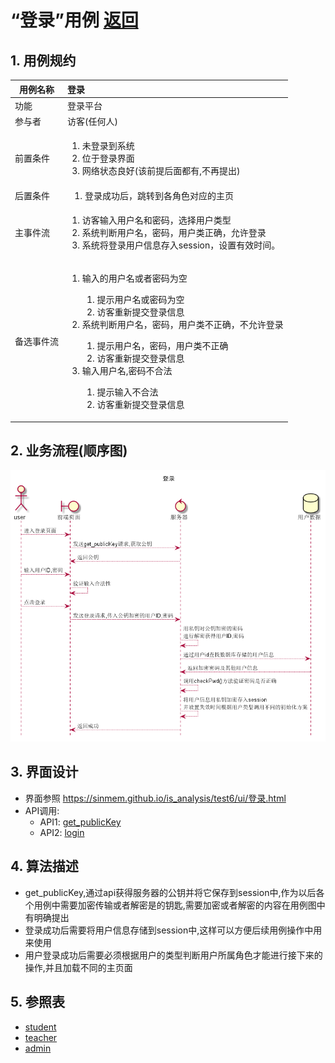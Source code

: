 # “登录”用例 [返回](../README.md)

## 1. 用例规约

|用例名称|登录|
|-------|:-------------|
|功能|登录平台|
|参与者|访客(任何人)|
|前置条件|<ol><li>未登录到系统</li><li>位于登录界面</li><li>网络状态良好(该前提后面都有,不再提出)</li></ol> |
|后置条件| &nbsp;&nbsp;&nbsp;1. 登录成功后，跳转到各角色对应的主页|
|主事件流| <ol><li>访客输入用户名和密码，选择用户类型</li><li>系统判断用户名，密码，用户类正确，允许登录</li><li>系统将登录用户信息存入session，设置有效时间。</li></ol>|
|备选事件流|<ol><li>输入的用户名或者密码为空</li> <ol><li>提示用户名或密码为空</li><li>访客重新提交登录信息</li></ol> <li>系统判断用户名，密码，用户类不正确，不允许登录</li> <ol><li>提示用户名，密码，用户类不正确</li><li>访客重新提交登录信息</li></ol> <li>输入用户名,密码不合法</li> <ol><li>提示输入不合法</li><li>访客重新提交登录信息</li></ol></ol>|

## 2. 业务流程(顺序图)

![登录](../../out/test6/sequence/登录.png)

## 3. 界面设计

- 界面参照 https://sinmem.github.io/is_analysis/test6/ui/登录.html
- API调用:
    - API1: [get_publicKey](../api/get_publicKey.md)
    - API2: [login](../api/login.md)

## 4. 算法描述

- get_publicKey,通过api获得服务器的公钥并将它保存到session中,作为以后各个用例中需要加密传输或者解密是的钥匙,需要加密或者解密的内容在用例图中有明确提出
- 登录成功后需要将用户信息存储到session中,这样可以方便后续用例操作中用来使用
- 用户登录成功后需要必须根据用户的类型判断用户所属角色才能进行接下来的操作,并且加载不同的主页面

## 5. 参照表

- [student](../数据库设计.md/#student)
- [teacher](../数据库设计.md/#teacher)
- [admin](../数据库设计.md/#admin)
